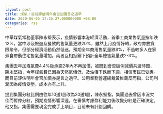 ```yaml
---
layout: post
title: 煤氣：目前評估明年會否加價言之過早
date: 2020-06-05 17:36:27.000000000 +08:00
categories: rss
---
```


中華煤氣常務董事陳永堅表示，疫情影響本港經濟活動，首季工商業售氣量按年跌12%，當中涉及旅遊及餐飲的售氣量更跌20%，雖然上月疫情好轉，政府亦放寬限聚令，但部分經濟活動仍然低迷，預期全年商用售氣量跌8%，不過較多人在家煮食帶動住宅售氣量增加，兩者互相抵銷下預計全年總售氣量跌2-3%。

集團去年加煤氣費4.4%後承諾2年內不再加價，被問到會否破例減價共渡時艱，陳永堅指，今年煤氣費已因為天然氣價低，及油價下跌而下調，相信市民已受惠。而目前評估明年會否加價亦是言之過早。公用業務營運總裁黃維義反而指，公司利潤因為疫情受壓，成本亦有上升。

提到集團分紅比例由往年10送1股改為20送1股，陳永堅指，集團過去曾因市況欠佳而暫停分紅，預期疫情影響深遠，在審慎考慮盈利能力後改變分紅是正確決定。他又指，集團需要現金完成手上項目，目前未有計劃回購。
